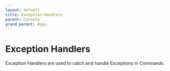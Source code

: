 ```yaml
---
layout: default
title: Exception Handlers
parent: Console
grand_parent: Apps
---
```




# Exception Handlers

Exception Handlers are used to catch and handle Exceptions in Commands.
